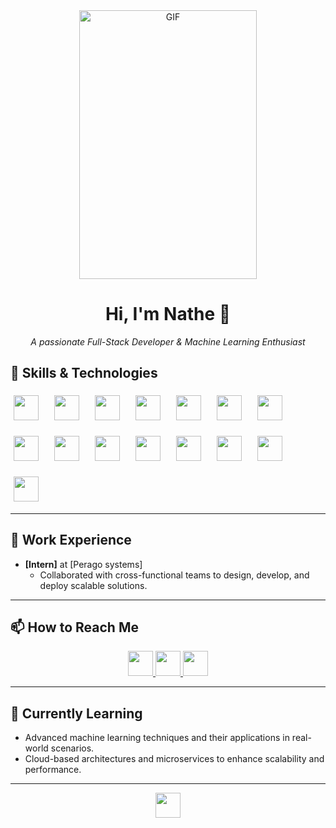 <div align="center">
  <img src="https://media.giphy.com/media/bGgsc5mWoryfgKBx1u/giphy.gif" alt="GIF" width="75%" height="430">
</div>



<h1 align="center">Hi, I'm Nathe 👋</h1>

<p align="center">
  <em>A passionate Full-Stack Developer & Machine Learning Enthusiast</em>
</p>

## 🚀 Skills & Technologies

<div align="center" style="display: flex; flex-wrap: wrap; gap: 15px;">
  <img src="https://cdn.jsdelivr.net/gh/devicons/devicon/icons/html5/html5-original.svg" height="40" style="margin: 5px;">
  <img src="https://cdn.jsdelivr.net/gh/devicons/devicon/icons/css3/css3-original.svg" height="40" style="margin: 5px;">
  <img src="https://cdn.jsdelivr.net/gh/devicons/devicon/icons/javascript/javascript-original.svg" height="40" style="margin: 5px;">
  <img src="https://cdn.jsdelivr.net/gh/devicons/devicon/icons/tailwindcss/tailwindcss-original.svg" height="40" style="margin: 5px;">
  <img src="https://cdn.jsdelivr.net/gh/devicons/devicon/icons/react/react-original.svg" height="40" style="margin: 5px;">
  <img src="https://cdn.jsdelivr.net/gh/devicons/devicon/icons/nextjs/nextjs-original.svg" height="40" style="margin: 5px;">
  <img src="https://cdn.jsdelivr.net/gh/devicons/devicon/icons/nodejs/nodejs-original.svg" height="40" style="margin: 5px;">
  <img src="https://cdn.jsdelivr.net/gh/devicons/devicon/icons/express/express-original.svg" height="40" style="margin: 5px;">
  <img src="https://cdn.jsdelivr.net/gh/devicons/devicon/icons/php/php-original.svg" height="40" style="margin: 5px;">
  <img src="https://cdn.jsdelivr.net/gh/devicons/devicon/icons/mysql/mysql-original.svg" height="40" style="margin: 5px;">
  <img src="https://cdn.jsdelivr.net/gh/devicons/devicon/icons/mongodb/mongodb-original.svg" height="40" style="margin: 5px;">
  <img src="https://cdn.jsdelivr.net/gh/devicons/devicon/icons/python/python-original.svg" height="40" style="margin: 5px;">
  <img src="https://cdn.jsdelivr.net/gh/devicons/devicon/icons/tensorflow/tensorflow-original.svg" height="40" style="margin: 5px;">
  <img src="https://cdn.jsdelivr.net/gh/devicons/devicon/icons/numpy/numpy-original.svg" height="40" style="margin: 5px;">
  <img src="https://cdn.jsdelivr.net/gh/devicons/devicon/icons/pandas/pandas-original.svg" height="40" style="margin: 5px;">


</div>

---

## 💼 Work Experience

- **[Intern]** at [Perago systems]
  - Collaborated with cross-functional teams to design, develop, and deploy scalable solutions.

---

## 📫 How to Reach Me

<p align="center">
  <a href="mailto:natnaelm552@gmail.com">
    <img src="https://img.shields.io/badge/Email-me-red?style=for-the-badge&logo=gmail&logoColor=white" height="40">
  </a>
  <a href="https://www.linkedin.com/in/your-profile">
    <img src="https://img.shields.io/badge/LinkedIn-connect-blue?style=for-the-badge&logo=linkedin&logoColor=white" height="40">
  </a>
  <a href="https://nathe-works.netlify.app">
    <img src="https://img.shields.io/badge/Portfolio-Website-blueviolet?style=for-the-badge&logo=web&logoColor=white" height="40">
  </a>
</p>

---

## 🌱 Currently Learning

- Advanced machine learning techniques and their applications in real-world scenarios.
- Cloud-based architectures and microservices to enhance scalability and performance.

---

<p align="center">
  <img src="https://img.shields.io/badge/Thanks_for_visiting!-blueviolet?style=for-the-badge" height="40">
</p>
